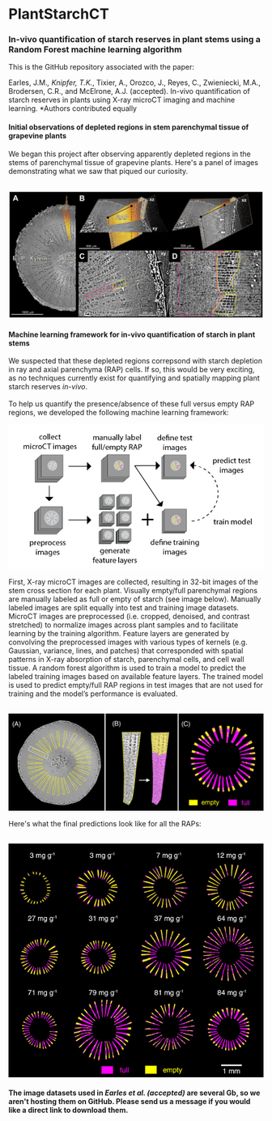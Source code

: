 # PlantStarchCT
### In-vivo quantification of starch reserves in plant stems using a Random Forest machine learning algorithm

This is the GitHub repository associated with the paper:

Earles, J.M.*, Knipfer, T.K.*, Tixier, A., Orozco, J., Reyes, C., Zwieniecki, M.A., Brodersen, C.R., and McElrone, A.J. (accepted). In-vivo quantification of starch reserves in plants using X-ray microCT imaging and machine learning. *Authors contributed equally

#### Initial observations of depleted regions in stem parenchymal tissue of grapevine plants

We began this project after observing apparently depleted regions in the stems of parenchymal tissue of grapevine plants. Here's a panel of images demonstrating what we saw that piqued our curiosity.

<br> ![Alt text](imgs/Fig_1.jpg?raw=true "Fig. 1") <br>

#### Machine learning framework for in-vivo quantification of starch in plant stems

We suspected that these depleted regions correpsond with starch depletion in ray and axial parenchyma (RAP) cells. If so, this would be very exciting, as no techniques currently exist for quantifying and spatially mapping plant starch reserves *in-vivo*. <br> <br> To help us quantify the presence/absence of these full versus empty RAP regions, we developed the following machine learning framework:

![Alt text](imgs/Fig_4.png?raw=true "Fig. 4")

First, X-ray microCT images are collected, resulting in 32-bit images of the stem cross section for each plant. Visually empty/full parenchymal regions are manually labeled as full or empty of starch (see image below). Manually labeled images are split equally into test and training image datasets. MicroCT images are preprocessed (i.e. cropped, denoised, and contrast stretched) to normalize images across plant samples and to facilitate learning by the training algorithm. Feature layers are generated by convolving the preprocessed images with various types of kernels (e.g. Gaussian, variance, lines, and patches) that corresponded with spatial patterns in X-ray absorption of starch, parenchymal cells, and cell wall tissue. A random forest algorithm is used to train a model to predict the labeled training images based on available feature layers. The trained model is used to predict empty/full RAP regions in test images that are not used for training and the model’s performance is evaluated. <br>

<br> ![Alt text](imgs/Fig_3.jpg?raw=true "Fig. 3") <br>

Here's what the final predictions look like for all the RAPs:

<br> ![Alt text](imgs/Fig_6.jpg?raw=true "Fig. 6") <br>

#### The image datasets used in *Earles et al. (accepted)* are several Gb, so we aren't hosting them on GitHub. Please send us a message if you would like a direct link to download them.
